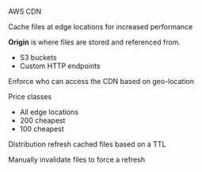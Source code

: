 
AWS CDN

Cache files at edge locations for increased performance

**Origin** is where files are stored and referenced from.
- S3 buckets
- Custom HTTP endpoints

Enforce who can access the CDN based on geo-location

Price classes
- All edge locations
- 200 cheapest
- 100 cheapest

Distribution refresh cached files based on a TTL

Manually invalidate files to force a refresh


